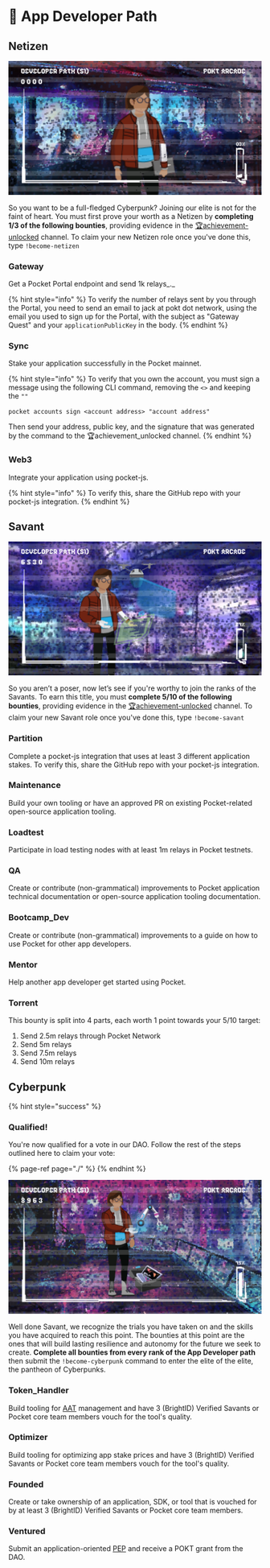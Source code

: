 # 👾 App Developer Path

## Netizen

![](../../../.gitbook/assets/dev_banner1.png)

So you want to be a full-fledged Cyberpunk? Joining our elite is not for the faint of heart. You must first prove your worth as a Netizen by **completing 1/3 of the following bounties**, providing evidence in the [🏆achievement-unlocked](https://discord.com/channels/553741558869131266/763504639299289138) channel. To claim your new Netizen role once you've done this, type `!become-netizen`

### **Gateway**

Get a Pocket Portal endpoint and send 1k relays_._

{% hint style="info" %}
To verify the number of relays sent by you through the Portal, you need to send an email to jack at pokt dot network, using the email you used to sign up for the Portal, with the subject as "Gateway Quest" and your `applicationPublicKey` in the body.
{% endhint %}

### **Sync** 

Stake your application successfully in the Pocket mainnet.

{% hint style="info" %}
To verify that you own the account, you must sign a message using the following CLI command, removing the `<>` and keeping the `""`

```text
pocket accounts sign <account address> "account address"
```

Then send your address, public key, and the signature that was generated by the command to the 🏆achievement\_unlocked channel.
{% endhint %}

### **Web3**

Integrate your application using pocket-js. 

{% hint style="info" %}
To verify this, share the GitHub repo with your pocket-js integration.
{% endhint %}

## Savant

![](../../../.gitbook/assets/dev_banner2.png)

So you aren’t a poser, now let’s see if you're worthy to join the ranks of the Savants. To earn this title, you must **complete 5/10 of the following bounties**, providing evidence in the [🏆achievement-unlocked](https://discord.com/channels/553741558869131266/763504639299289138) channel. To claim your new Savant role once you've done this, type `!become-savant`

### Partition

Complete a pocket-js integration that uses at least 3 different application stakes. To verify this, share the GitHub repo with your pocket-js integration.

### Maintenance

Build your own tooling or have an approved PR on existing Pocket-related open-source application tooling.

### Loadtest

Participate in load testing nodes with at least 1m relays in Pocket testnets.

### QA

Create or contribute \(non-grammatical\) improvements to Pocket application technical documentation or open-source application tooling documentation.

### Bootcamp\_Dev

Create or contribute \(non-grammatical\) improvements to a guide on how to use Pocket for other app developers.

### Mentor

Help another app developer get started using Pocket.

### Torrent

This bounty is split into 4 parts, each worth 1 point towards your 5/10 target:

1. Send 2.5m relays through Pocket Network
2. Send 5m relays
3. Send 7.5m relays
4. Send 10m relays

## Cyberpunk

{% hint style="success" %}
### Qualified!

You're now qualified for a vote in our DAO. Follow the rest of the steps outlined here to claim your vote:

{% page-ref page="./" %}
{% endhint %}

![](../../../.gitbook/assets/dev_banner3.png)

Well done Savant, we recognize the trials you have taken on and the skills you have acquired to reach this point. The bounties at this point are the ones that will build lasting resilience and autonomy for the future we seek to create. **Complete all bounties from every rank of the App Developer path** then submit the `!become-cyberpunk` command to enter the elite of the elite, the pantheon of Cyberpunks.

### Token\_Handler

Build tooling for [AAT](../../../main-concepts/glossary.md#application-authentication-token-aat) management and have 3 \(BrightID\) Verified Savants or Pocket core team members vouch for the tool's quality.

### Optimizer

Build tooling for optimizing app stake prices and have 3 \(BrightID\) Verified Savants or Pocket core team members vouch for the tool's quality.

### Founded

Create or take ownership of an application, SDK, or tool that is vouched for by at least 3 \(BrightID\) Verified Savants or Pocket core team members.

### Ventured

Submit an application-oriented [PEP](../submit-a-proposal/pep-pocket-ecosystem-proposal.md) and receive a POKT grant from the DAO.

